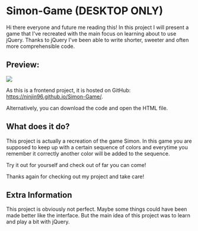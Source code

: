 # Simon-Game (DESKTOP ONLY)
Hi there everyone and future me reading this! In this project I will present a game that I've recreated with the main focus on learning about to use jQuery.
Thanks to jQuery I've been able to write shorter, sweeter and often more comprehensible code.

## Preview:
[![](https://i.ibb.co/1ZNn8pR/simon-game.png)](#)

As this is a frontend project, it is hosted on GitHub: https://ninjin96.github.io/Simon-Game/.

Alternatively, you can download the code and open the HTML file.

## What does it do?
This project is actually a recreation of the game Simon. In this game you are supposed to keep up with a certain sequence of colors and everytime you remember it correctly another color will be added to the sequence.

Try it out for yourself and check out of far you can come!

Thanks again for checking out my project and take care!

## Extra Information
This project is obviously not perfect. Maybe some things could have been made better like the interface. But the main idea of this project was to learn and play a bit with jQuery.

